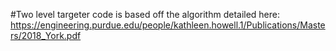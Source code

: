#Two level targeter code is based off the algorithm detailed here:
https://engineering.purdue.edu/people/kathleen.howell.1/Publications/Masters/2018_York.pdf
